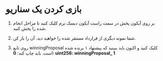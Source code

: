 # بازی کردن یک سناریو

1. بر روی آیکون پخش در سمت راست آیکون دیسک نرم کلیک کنید تا مراحل انجام شده را پخش کنید.

2. شما نمونه دیگری از قرارداد مستقر شده را خواهید دید. آن را باز کن.

3. روی تابع winningProposal کلیک کنید و اکنون باید ببینید که پیشنهاد ۱ برنده شده است.
   باید چاپ کند: **0: uint256: winningProposal_ 1**
